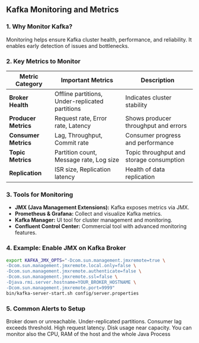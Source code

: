 ## Kafka Monitoring and Metrics

### 1. Why Monitor Kafka?
Monitoring helps ensure Kafka cluster health, performance, and reliability. It enables early detection of issues and bottlenecks.


### 2. Key Metrics to Monitor

| Metric Category      | Important Metrics                                  | Description                                |
|----------------------|--------------------------------------------------|--------------------------------------------|
| **Broker Health**    | Offline partitions, Under-replicated partitions  | Indicates cluster stability                 |
| **Producer Metrics** | Request rate, Error rate, Latency                 | Shows producer throughput and errors       |
| **Consumer Metrics** | Lag, Throughput, Commit rate                       | Consumer progress and performance           |
| **Topic Metrics**    | Partition count, Message rate, Log size           | Topic throughput and storage consumption    |
| **Replication**     | ISR size, Replication latency                      | Health of data replication                   |


### 3. Tools for Monitoring
- **JMX (Java Management Extensions):** Kafka exposes metrics via JMX.
- **Prometheus & Grafana:** Collect and visualize Kafka metrics.
- **Kafka Manager:** UI tool for cluster management and monitoring.
- **Confluent Control Center:** Commercial tool with advanced monitoring features.


### 4. Example: Enable JMX on Kafka Broker
```bash
export KAFKA_JMX_OPTS="-Dcom.sun.management.jmxremote=true \
-Dcom.sun.management.jmxremote.local.only=false \
-Dcom.sun.management.jmxremote.authenticate=false \
-Dcom.sun.management.jmxremote.ssl=false \
-Djava.rmi.server.hostname=YOUR_BROKER_HOSTNAME \
-Dcom.sun.management.jmxremote.port=9999"
bin/kafka-server-start.sh config/server.properties
```

### 5. Common Alerts to Setup
Broker down or unreachable.
Under-replicated partitions.
Consumer lag exceeds threshold.
High request latency.
Disk usage near capacity.
You can monitor also the CPU, RAM of the host and the whole Java Process